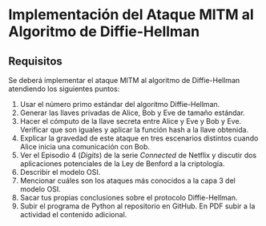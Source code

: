 # Implementación del Ataque MITM al Algoritmo de Diffie-Hellman

## Requisitos

Se deberá implementar el ataque MITM al algoritmo de Diffie-Hellman atendiendo los siguientes puntos:

1. Usar el número primo estándar del algoritmo Diffie-Hellman.
2. Generar las llaves privadas de Alice, Bob y Eve de tamaño estándar.
3. Hacer el cómputo de la llave secreta entre Alice y Eve y Bob y Eve. Verificar que son iguales y aplicar la función hash a la llave obtenida.
4. Explicar la gravedad de este ataque en tres escenarios distintos cuando Alice inicia una comunicación con Bob.
5. Ver el Episodio 4 (*Digits*) de la serie *Connected* de Netflix y discutir dos aplicaciones potenciales de la Ley de Benford a la criptología.
6. Describir el modelo OSI.
7. Mencionar cuáles son los ataques más conocidos a la capa 3 del modelo OSI.
8. Sacar tus propias conclusiones sobre el protocolo Diffie-Hellman.
9. Subir el programa de Python al repositorio en GitHub. En PDF subir a la actividad el contenido adicional.
